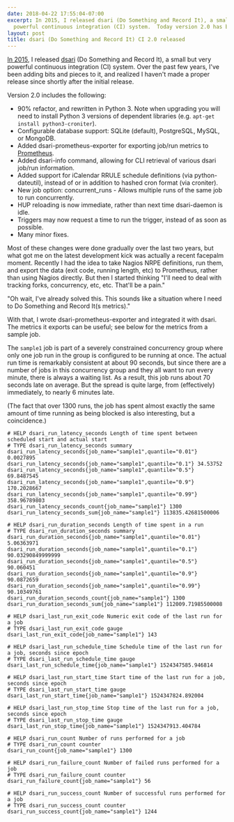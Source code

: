 ```yaml
---
date: 2018-04-22 17:55:04-07:00
excerpt: In 2015, I released dsari (Do Something and Record It), a small but very
  powerful continuous integration (CI) system.  Today version 2.0 has been released.
layout: post
title: dsari (Do Something and Record It) CI 2.0 released
---
```

[In 2015](https://www.finnie.org/2015/07/23/dsari-do-something-and-record-it/), I released [dsari](https://github.com/rfinnie/dsari) (Do Something and Record It), a small but very powerful continuous integration (CI) system.  Over the past few years, I've been adding bits and pieces to it, and realized I haven't made a proper release since shortly after the initial release.

Version 2.0 includes the following:

* 90% refactor, and rewritten in Python 3.  Note when upgrading you will need to install Python 3 versions of dependent libraries (e.g. `apt-get install python3-croniter`).
* Configurable database support: SQLite (default), PostgreSQL, MySQL, or MongoDB.
* Added dsari-prometheus-exporter for exporting job/run metrics to [Prometheus](https://prometheus.io/).
* Added dsari-info command, allowing for CLI retrieval of various dsari job/run information.
* Added support for iCalendar RRULE schedule definitions (via python-dateutil), instead of or in addition to hashed cron format (via croniter).
* New job option: concurrent_runs - Allows multiple runs of the same job to run concurrently.
* HUP reloading is now immediate, rather than next time dsari-daemon is idle.
* Triggers may now request a time to run the trigger, instead of as soon as possible.
* Many minor fixes.

Most of these changes were done gradually over the last two years, but what got me on the latest development kick was actually a recent facepalm moment.  Recently I had the idea to take Nagios NRPE definitions, run them, and export the data (exit code, running length, etc) to Prometheus, rather than using Nagios directly.  But then I started thinking "I'll need to deal with tracking forks, concurrency, etc, etc.  That'll be a pain."

"Oh wait, I've already solved this.  This sounds like a situation where I need to Do Something and Record It(s metrics)."

With that, I wrote dsari-prometheus-exporter and integrated it with dsari.  The metrics it exports can be useful; see below for the metrics from a sample job.

The `sample1` job is part of a severely constrained concurrency group where only one job run in the group is configured to be running at once.  The actual run time is remarkably consistent at about 90 seconds, but since there are a number of jobs in this concurrency group and they all want to run every minute, there is always a waiting list.  As a result, this job runs about 70 seconds late on average.  But the spread is quite large, from (effectively) immediately, to nearly 6 minutes late.

(The fact that over 1300 runs, the job has spent almost exactly the same amount of time running as being blocked is also interesting, but a coincidence.)

``` prometheus
# HELP dsari_run_latency_seconds Length of time spent between scheduled start and actual start
# TYPE dsari_run_latency_seconds summary
dsari_run_latency_seconds{job_name="sample1",quantile="0.01"} 0.0027895
dsari_run_latency_seconds{job_name="sample1",quantile="0.1"} 34.53752
dsari_run_latency_seconds{job_name="sample1",quantile="0.5"} 69.8487545
dsari_run_latency_seconds{job_name="sample1",quantile="0.9"} 170.2028667
dsari_run_latency_seconds{job_name="sample1",quantile="0.99"} 358.96789803
dsari_run_latency_seconds_count{job_name="sample1"} 1300
dsari_run_latency_seconds_sum{job_name="sample1"} 113835.42681500006

# HELP dsari_run_duration_seconds Length of time spent in a run
# TYPE dsari_run_duration_seconds summary
dsari_run_duration_seconds{job_name="sample1",quantile="0.01"} 5.06363971
dsari_run_duration_seconds{job_name="sample1",quantile="0.1"} 90.03290849999999
dsari_run_duration_seconds{job_name="sample1",quantile="0.5"} 90.060451
dsari_run_duration_seconds{job_name="sample1",quantile="0.9"} 90.0872659
dsari_run_duration_seconds{job_name="sample1",quantile="0.99"} 90.10349761
dsari_run_duration_seconds_count{job_name="sample1"} 1300
dsari_run_duration_seconds_sum{job_name="sample1"} 112009.71985500008

# HELP dsari_last_run_exit_code Numeric exit code of the last run for a job
# TYPE dsari_last_run_exit_code gauge
dsari_last_run_exit_code{job_name="sample1"} 143

# HELP dsari_last_run_schedule_time Schedule time of the last run for a job, seconds since epoch
# TYPE dsari_last_run_schedule_time gauge
dsari_last_run_schedule_time{job_name="sample1"} 1524347585.946814

# HELP dsari_last_run_start_time Start time of the last run for a job, seconds since epoch
# TYPE dsari_last_run_start_time gauge
dsari_last_run_start_time{job_name="sample1"} 1524347824.892004

# HELP dsari_last_run_stop_time Stop time of the last run for a job, seconds since epoch
# TYPE dsari_last_run_stop_time gauge
dsari_last_run_stop_time{job_name="sample1"} 1524347913.404784

# HELP dsari_run_count Number of runs performed for a job
# TYPE dsari_run_count counter
dsari_run_count{job_name="sample1"} 1300

# HELP dsari_run_failure_count Number of failed runs performed for a job
# TYPE dsari_run_failure_count counter
dsari_run_failure_count{job_name="sample1"} 56

# HELP dsari_run_success_count Number of successful runs performed for a job
# TYPE dsari_run_success_count counter
dsari_run_success_count{job_name="sample1"} 1244
```
